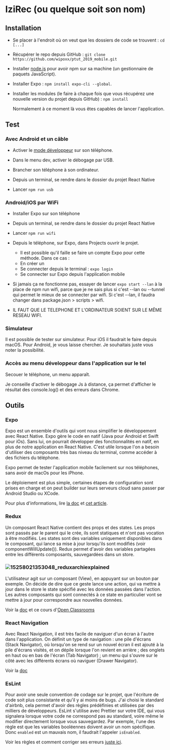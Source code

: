 # IziRec (ou quelque soit son nom)

## Installation

* Se placer à l'endroit où on veut que les dossiers de code se trouvent : `cd [...]`

* Récupérer le repo depuis GitHub : `git clone https://github.com/wipoxx/ptut_2019_mobile.git`

* Installer [node.js](https://nodejs.org/en/download/) pour avoir npm sur sa machine (un gestionnaire de paquets JavaScript).

* Installer Expo : ``npm install expo-cli --global``. 

* Installer les modules (le faire à chaque fois que vous récupérez une nouvelle version du projet depuis GitHub) : `npm install`

  Normalement à ce moment là vous êtes capables de lancer l'application.

## Test

### Avec Android et un câble

* Activer le [mode développeur](https://www.frandroid.com/comment-faire/tutoriaux/184906_comment-acceder-au-mode-developpeur-sur-android) sur son téléphone.
* Dans le menu dev, activer le débogage par USB.

* Brancher son téléphone à son ordinateur. 

* Depuis un terminal, se rendre dans le dossier du projet React Native

* Lancer `npm run usb`

  

### Android/iOS par WiFi

* Installer Expo sur son téléphone

* Depuis un terminal, se rendre dans le dossier du projet React Native

* Lancer `npm run wifi`

* Depuis le téléphone, sur Expo, dans Projects ouvrir le projet.

  * Il est possible qu'il faille se faire un compte Expo pour cette méthode. Dans ce cas : 
  * En créer un
  * Se connecter depuis le terminal : `expo login`
  * Se connecter sur Expo depuis l'application mobile

* Si jamais ça ne fonctionne pas, essayer de lancer `expo start --lan` à la place de npm run wifi, parce que je ne sais plus si c'est --lan ou --tunnel qui permet le mieux de se connecter par wifi. Si c'est --lan, il faudra changer dans package.json > scripts > wifi.

* IL FAUT QUE LE TELEPHONE ET L'ORDINATEUR SOIENT SUR LE MÊME RESEAU WIFI.

  

### Simulateur

Il est possible de tester sur simulateur. Pour iOS il faudrait le faire depuis macOS. Pour Android, je vous laisse chercher. Je souhaitais juste vous noter la possibilité.



### Accès au menu développeur dans l'application sur le tel

Secouer le téléphone, un menu apparaît.

Je conseille d'activer le débogage Js à distance, ça permet d'afficher le résultat des console.log() et des erreurs dans Chrome.



## Outils

### Expo

Expo est un ensemble d'outils qui vont nous simplifier le développement avec React Native. Expo gère le code en natif (Java pour Android et Swift pour iOs). Sans lui, on pourrait développer des fonctionnalités en natif, en plus de notre application en React Native. C'est utile lorsque l'on a besoin d'utiliser des composants très bas niveau du terminal, comme accéder à des fichiers du téléphone. 

Expo permet de tester l'application mobile facilement sur nos téléphones, sans avoir de macOs pour les iPhone.

Le déploiement est plus simple, certaines étapes de configuration sont prises en charge et on peut builder sur leurs serveurs cloud sans passer par Android Studio ou XCode. 

Pour plus d'informations, lire [la doc](https://docs.expo.io/versions/v34.0.0/) et [cet article](https://hackernoon.com/understanding-expo-for-react-native-7bf23054bbcd).

### Redux

Un composant React Native contient des props et des states. Les props sont passés par le parent qui le crée, ils sont statiques et n'ont pas vocation à être modifiés. Les states sont des variables uniquement disponibles dans le composant, qui lance sa mise à jour lorsqu'ils sont modifiés (voir componentWillUpdate()). Redux permet d'avoir des variables partagées entre les différents composants, sauvegardées dans un store.

### ![15258021353048_reduxarchiexplained](C:\Users\Epulapp\Downloads\15258021353048_reduxarchiexplained.png)

L'utilisateur agit sur un composant (View), en appuyant sur un bouton par exemple. On décide de dire que ce geste lance une action, qui va mettre à jour dans le store le state spécifié avec les données passées dans l'action. Les autres composants qui sont connectés à ce state en particulier vont se mettre à jour pour correspondre aux nouvelles données.

Voir la [doc](https://redux.js.org/) et ce cours d'[Open Classrooms](https://openclassrooms.com/fr/courses/4902061-developpez-une-application-mobile-react-native/5046311-decouvrez-redux)

### React Navigation

Avec React Navigation, il est très facile de naviguer d'un écran à l'autre dans l'application. On définit un type de navigation : une pile d'écrans (Stack Navigator), où lorsqu'on se rend sur un nouvel écran il est ajouté à la pile d'écrans visités, et on dépile lorsque l'on revient en arrière ; des onglets en haut ou en bas de l'écran (Tab Navigator) ; un menu qui s'ouvre sur le côté avec les différents écrans où naviguer (Drawer Navigator).

Voir la [doc](https://reactnavigation.org/docs/en/getting-started.html)

### EsLint

Pour avoir une seule convention de codage sur le projet, que l'écriture de code soit plus consistante et qu'il y ai moins de bugs. J'ai choisi le standard d'airbnb, cela permet d'avoir des règles prédéfinies et utilisées par des milliers de développeurs. EsLint s'utilise avec Prettier sur votre IDE, qui vous signalera lorsque votre code ne correspond pas au standard, voire même le modifier directement lorsque vous sauvegardez. Par exemple, l'une des règle est que les variables booléennes doivent avoir un nom spécifique. Donc `enabled` est un mauvais nom, il faudrait l'appeler `isEnabled`. 

Voir les règles et comment corriger ses erreurs [juste ici](https://github.com/yannickcr/eslint-plugin-react#list-of-supported-rules).

